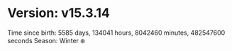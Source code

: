 # Version: v15.3.14
Time since birth: 5585 days, 134041 hours, 8042460 minutes, 482547600 seconds
Season: Winter ❄️
